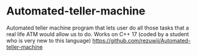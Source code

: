 # Automated-teller-machine
Automated teller machine program that lets user do all those tasks that a real life ATM would allow us to do. Works on C++ 17 (coded by a student who is very new to this language)
https://github.com/rezuwii/Automated-teller-machine
